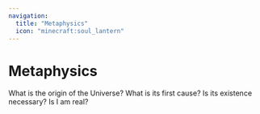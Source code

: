 ```yaml
---
navigation:
  title: "Metaphysics"
  icon: "minecraft:soul_lantern"
---
```


# Metaphysics

What is the origin of the Universe? What is its first cause? Is its existence necessary? Is I am real?

<SubPages />